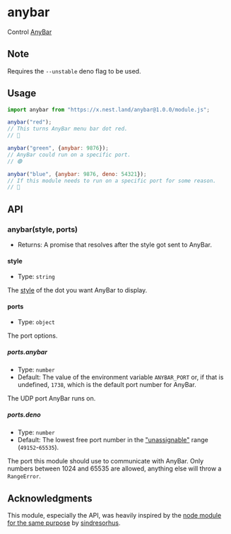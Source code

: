 # anybar

Control [AnyBar](https://github.com/tonsky/AnyBar)

## Note
Requires the `--unstable` deno flag to be used.

## Usage

```js
import anybar from "https://x.nest.land/anybar@1.0.0/module.js";

anybar("red");
// This turns AnyBar menu bar dot red.
// 🔴

anybar("green", {anybar: 9876});
// AnyBar could run on a specific port.
// 🟢

anybar("blue", {anybar: 9876, deno: 54321});
// If this module needs to run on a specific port for some reason.
// 🔵

```

## API

### anybar(style, ports)

- Returns: A promise that resolves after the style got sent to AnyBar.

#### style

- Type: `string`

The [style](https://github.com/tonsky/AnyBar#usage) of the dot you want AnyBar to display.

#### ports

- Type: `object`

The port options.

##### ports.anybar

- Type: `number`
- Default: The value of the environment variable `ANYBAR_PORT` or, if that is undefined, `1738`, which is the default port number for AnyBar.

The UDP port AnyBar runs on.

##### ports.deno

- Type: `number`
- Default: The lowest free port number in the ["unassignable"](https://www.rfc-editor.org/rfc/rfc6335.html#section-8.1.2) range (`49152`-`65535`).

The port this module should use to communicate with AnyBar. Only numbers between 1024 and 65535 are allowed, anything else will throw a `RangeError`.

## Acknowledgments

This module, especially the API, was heavily inspired by the [node module for the same purpose](https://github.com/sindresorhus/anybar) by [sindresorhus](https://github.com/sindresorhus).

